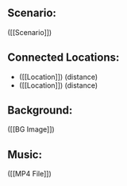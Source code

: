 ## Scenario:
([[Scenario]])

## Connected Locations:
- ([[Location]]) (distance)
- ([[Location]]) (distance)

## Background:
([[BG Image]])

## Music:
([[MP4 File]])